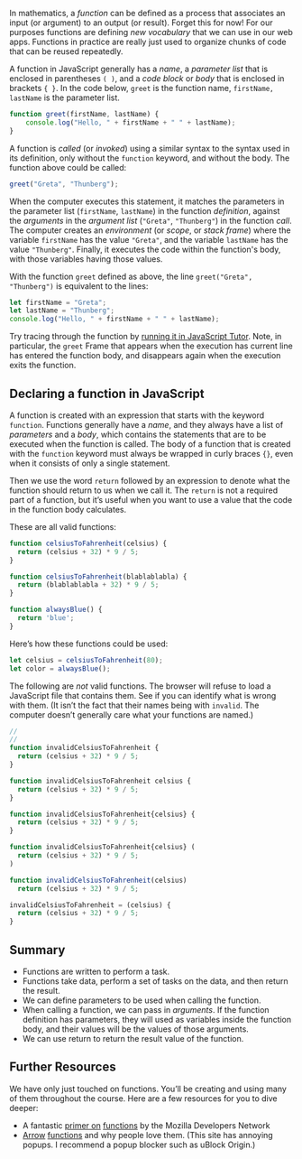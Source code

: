 In mathematics, a _function_ can be defined as a process that associates an input (or argument) to an output (or result). Forget this for now! For our purposes functions are defining _new vocabulary_ that we can use in our web apps. Functions in practice are really just used to organize chunks of code that can be reused repeatedly.

A function in JavaScript generally has a _name_, a _parameter list_ that is enclosed in parentheses `( )`, and a _code block_ or _body_ that is enclosed in brackets `{ }`. In the code below, `greet` is the function name, `firstName, lastName` is the parameter list.

```javascript
function greet(firstName, lastName) {
    console.log("Hello, " + firstName + " " + lastName);
}
```

A function is _called_ (or _invoked_) using a similar syntax to the syntax used in its definition, only without the `function` keyword, and without the body. The function above could be called:

```javascript
greet("Greta", "Thunberg");
```

When the computer executes this statement, it matches the parameters in the parameter list (`firstName`, `lastName`) in the function _definition_, against the _arguments_ in the _argument list_ (`"Greta"`, `"Thunberg"`) in the function _call_. The computer creates an _environment_ (or _scope_, or _stack frame_) where the variable `firstName` has the value `"Greta"`, and the variable `lastName` has the value `"Thunberg"`. Finally, it executes the code within the function's body, with those variables having those values.

With the function `greet` defined as above, the line `greet("Greta", "Thunberg")` is equivalent to the lines:

```javascript
let firstName = "Greta";
let lastName = "Thunberg";
console.log("Hello, " + firstName + " " + lastName);
```

Try tracing through the function by [running it in JavaScript Tutor](http://www.pythontutor.com/javascript.html#code=function%20greet%28firstName,%20lastName%29%20%7B%0A%20%20console.log%28%22Hello,%20%22%20%2B%20firstName%20%2B%20%22%20%22%20%2B%20lastName%29%3B%0A%7D%0A%0Agreet%28%22Greta%22,%20%22Steele%22%29%3B&curInstr=0&mode=display&origin=opt-frontend.js&py=js&rawInputLstJSON=%5B%5D). Note, in particular, the `greet` Frame that appears when the execution has current line has entered the function body, and disappears again when the execution exits the function.

## Declaring a function in JavaScript

A function is created with an expression that starts with the keyword `function`. Functions generally have a _name_, and they always have a list of _parameters_ and a _body_, which contains the statements that are to be executed when the function is called. The body of a function that is created with the `function` keyword must always be wrapped in curly braces `{}`, even when it consists of only a single statement.

Then we use the word `return` followed by an expression to denote what the function should return to us when we call it. The `return` is not a required part of a function, but it’s useful when you want to use a value that the code in the function body calculates.

These are all valid functions:

```javascript
function celsiusToFahrenheit(celsius) {
  return (celsius + 32) * 9 / 5;
}

function celsiusToFahrenheit(blablablabla) {
  return (blablablabla + 32) * 9 / 5;
}

function alwaysBlue() {
  return 'blue';
}
```

Here’s how these functions could be used:

```javascript
let celsius = celsiusToFahrenheit(80);
let color = alwaysBlue();
```

The following are _not_ valid functions. The browser will refuse to load a JavaScript file that contains them. See if you can identify what is wrong with them. (It isn’t the fact that their names being with `invalid`. The computer doesn’t generally care what your functions are named.)

```javascript
//
//
function invalidCelsiusToFahrenheit {
  return (celsius + 32) * 9 / 5;
}

function invalidCelsiusToFahrenheit celsius {
  return (celsius + 32) * 9 / 5;
}

function invalidCelsiusToFahrenheit{celsius} {
  return (celsius + 32) * 9 / 5;
}

function invalidCelsiusToFahrenheit{celsius} (
  return (celsius + 32) * 9 / 5;
)

function invalidCelsiusToFahrenheit(celsius)
  return (celsius + 32) * 9 / 5;

invalidCelsiusToFahrenheit = (celsius) {
  return (celsius + 32) * 9 / 5;
}
```

## Summary

* Functions are written to perform a task.
* Functions take data, perform a set of tasks on the data, and then return the
  result.
* We can define parameters to be used when calling the function.
* When calling a function, we can pass in _arguments_. If the function
  definition has parameters, they will used as variables inside the function
  body, and their values will be the values of those arguments.
* We can use return to return the result value of the function.

## Further Resources

We have only just touched on functions. You’ll be creating and using many of them throughout the course. Here are a few resources for you to dive deeper:

* A fantastic [primer
  on](https://developer.mozilla.org/en-US/docs/Web/JavaScript/Guide/Functions)
  [functions](https://developer.mozilla.org/en-US/docs/Web/JavaScript/Guide/Functions)
  by the Mozilla Developers Network
* [Arrow](https://www.sitepoint.com/es6-arrow-functions-new-fat-concise-syntax-javascript/)
  [functions](https://www.sitepoint.com/es6-arrow-functions-new-fat-concise-syntax-javascript/)
  and why people love them. (This site has annoying popups. I recommend a popup
  blocker such as uBlock Origin.)
